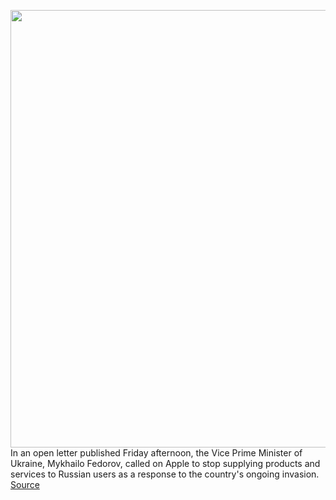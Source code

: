 <img src='https://cdn.vox-cdn.com/thumbor/407FGt3hIdYN067H4ScngFYwWPI=/0x0:5760x3840/1200x800/filters:focal(2420x1460:3340x2380)/cdn.vox-cdn.com/uploads/chorus_image/image/70552215/1238755755.0.jpg' width='700px' /><br/>
In an open letter published Friday afternoon, the Vice Prime Minister of Ukraine, Mykhailo Fedorov, called on Apple to stop supplying products and services to Russian users as a response to the country's ongoing invasion.
<a href='https://www.theverge.com/2022/2/25/22951413/ukraine-russia-apple-app-store-block-fedorov'> Source <a/>